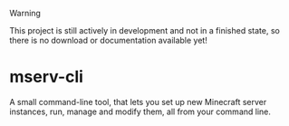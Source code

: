 > [!WARNING]
> This project is still actively in development and not in a finished state, so there is no download or documentation available yet!

# mserv-cli
A small command-line tool, that lets you set up new Minecraft server instances, run, manage and modify them, all from your command line.
